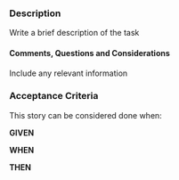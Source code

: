 ### Description
Write a brief description of the task

#### Comments, Questions and Considerations
Include any relevant information

### Acceptance Criteria
This story can be considered done when:

**GIVEN**

**WHEN** 

**THEN** 
